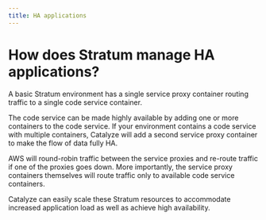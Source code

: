 ```yaml
---
title: HA applications
---
```


# How does Stratum manage HA applications?

A basic Stratum environment has a single service proxy container routing traffic to a single code service container.

The code service can be made highly available by adding one or more containers to the code service. If your environment contains a code service with multiple containers, Catalyze will add a second service proxy container to make the flow of data fully HA.

AWS will round-robin traffic between the service proxies and re-route traffic if one of the proxies goes down. More importantly, the service proxy containers themselves will route traffic only to available code service containers.

Catalyze can easily scale these Stratum resources to accommodate increased application load as well as achieve high availability.
